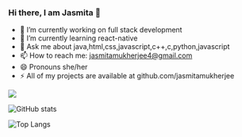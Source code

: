 ### Hi there, I am Jasmita 👋


- 🔭 I’m currently working on full stack development
- 🌱 I’m currently learning react-native
- 💬 Ask me about java,html,css,javascript,c++,c,python,javascript
- 📫 How to reach me: jasmitamukherjee4@gmail.com
- 😄 Pronouns she/her
- ⚡ All of my projects are available at github.com/jasmitamukherjee

![](https://visitor-badge.laobi.icu/badge?page_id=jasmitaukherjee.jasmitamukherjee)

![GitHub stats](https://github-readme-stats.vercel.app/api?username=jasmitamukherjee&show_icons=true&theme=tokyonight)

![Top Langs](https://github-readme-stats.vercel.app/api/top-langs/?username=jasmitamukherjee&theme=tokyonight)



